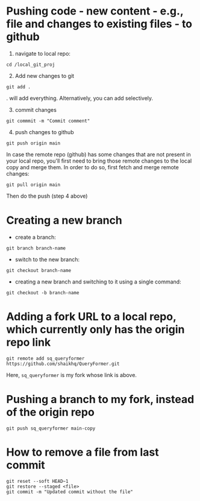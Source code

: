 # Pushing code - new content - e.g., file and changes to existing files - to github
1. navigate to local repo:
```shell
cd /local_git_proj
```
2. Add new changes to git
``` shell
git add .
```
. will add everything. Alternatively, you can add selectively. 

3. commit changes
``` shell
git commmit -m "Commit comment"
```

4. push changes to github
``` shell
git push origin main
```

In case the remote repo (github) has some changes that are not present in your local repo, you'll first need to bring those remote changes to the local copy and merge them. In 
order to do so, first fetch and merge remote changes:
```shell
git pull origin main
```

Then do the push (step 4 above)

# Creating a new branch
- create a branch:
```shell
git branch branch-name
```

- switch to the new branch:
```shell
git checkout branch-name
```

- creating a new branch and switching to it using a single command:
```shell
git checkout -b branch-name
```

# Adding a fork URL to a local repo, which currently only has the origin repo link
```shell
git remote add sq_queryformer https://github.com/shaikhq/QueryFormer.git
```

Here, `sq_queryformer` is my fork whose link is above. 

# Pushing a branch to my fork, instead of the origin repo
```shell
git push sq_queryformer main-copy
```

# How to remove a file from last commit
```shell
git reset --soft HEAD~1
git restore --staged <file>
git commit -m "Updated commit without the file"
```

